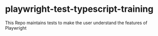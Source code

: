 # playwright-test-typescript-training
This Repo maintains tests to make the user understand the features of Playwright
